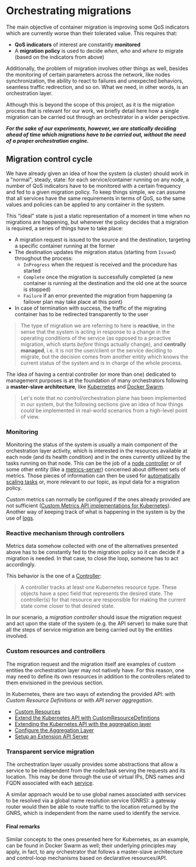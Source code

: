 # Orchestrating migrations #
The main objective of container migration is improving some QoS indicators which are currently worse than their tolerated value.
This requires that:
- **QoS indicators** of interest are constantly **monitored**
- A **migration policy** is used to decide _when_, _who_ and _where to_ migrate (based on the indicators from above)

Additionally, the problem of migration involves other things as well, besides the monitoring of certain parameters across the network, like nodes synchronization, the ability to react to failures and unexpected behaviors, seamless traffic redirection, and so on. What we need, in other words, is an orchestration layer.

Although this is beyond the scope of this project, as it is the migration process that is relevant for our work, we briefly detail here how a single migration can be carried out through an orchestrator in a wider perspective.

***For the sake of our experiments, however, we are statically deciding ahead of time which migrations have to be carried out, without the need of a proper orchestration engine.***

## Migration control cycle ##
We have already given an idea of how the system (a cluster) should work in a "normal", steady, state: for each service/container running on any node, a number of QoS indicators have to be monitored with a certain frequency and fed to a given migration policy. To keep things simple, we can assume that all services have the same requirements in terms of QoS, so the same values and policies can be applied to any container in the system.

This "ideal" state is just a static representation of a moment in time when no migrations are happening, but whenever the policy decides that a migration is required, a series of things have to take place:
- A migration request is issued to the source and the destination, targeting a specific container running at the former
- The destination updates the migration status (starting from `Issued`) throughout the process:
  - `InProgress` when the request is received and the procedure has started
  - `Complete` once the migration is successfully completed (a new container is running at the destination and the old one at the source is stopped)
  - `Failure` if an error prevented the migration from happening (a failover plan may take place at this point)
- In case of termination with success, the traffic of the migrating container has to be redirected transparently to the user

> The type of migration we are referring to here is **reactive**, in the sense that the system is acting in response to a change in the operating conditions of the service (as opposed to a proactive migration, which starts _before_ things actually change), and **centrally managed**, i.e. it is not the user/client or the service deciding to migrate, but the decision comes from another entity which knows the current status of the system and is in charge of the whole process.

The idea of having a central controller (or more than one) dedicated to management purposes is at the foundation of many orchestrators following a **master-slave architecture**, like [Kubernetes](https://kubernetes.io/) and [Docker Swarm](https://docs.docker.com/engine/swarm/).

> Let's note that no control/orchestration plane has been implemented in our system, but the following sections give an idea of how things _could_ be implemented in real-world scenarios from a high-level point of view.

### Monitoring ###
Monitoring the status of the system is usually a main component of the orchestration layer activity, which is interested in the resources available at each node (and its health condition) and in the ones currently utilized by the tasks running on that node.
This can be the job of a [node controller](https://kubernetes.io/docs/concepts/architecture/nodes/#node-controller) or of some other entity (like a [metrics-server](https://kubernetes.io/docs/tasks/debug-application-cluster/resource-usage-monitoring/)) concerned about different sets of metrics.
Those pieces of information can then be used for [automatically scaling tasks](https://kubernetes.io/docs/tasks/run-application/horizontal-pod-autoscale/#support-for-metrics-apis) or, more relevant to our topic, as input data for a migration policy.

Custom metrics can normally be configured if the ones already provided are not sufficient ([Custom Metrics API implementations for Kubernetes](https://github.com/kubernetes/metrics/blob/master/IMPLEMENTATIONS.md#custom-metrics-api)). Another way of keeping track of what is happening in the system is by the use of [logs](https://kubernetes.io/docs/concepts/cluster-administration/logging/). 

### Reactive mechanism through controllers ###
Metrics data somehow collected with one of the alternatives presented above has to be constantly fed to the migration policy so it can decide if a migration is needed. In that case, to close the loop, someone has to act accordingly.

This behavior is the one of a [Controller](https://kubernetes.io/docs/concepts/architecture/controller/):
> A controller tracks at least one Kubernetes resource type. These objects have a spec field that represents the desired state. The controller(s) for that resource are responsible for making the current state come closer to that desired state.

In our scenario, a _migration controller_ should issue the migration request and act upon the state of the system (e.g. the API server) to make sure that all the steps of service migration are being carried out by the entities involved.

### Custom resources and controllers ###
The migration request and the migration itself are examples of custom entities the orchestration layer may not natively have. For this reason, one may need to define its own resources in addition to the controllers related to them envisioned in the previous section.

In Kubernetes, there are two ways of extending the provided API: with _Custom Resource Definitions_ or with _API server aggregation_.
- [Custom Resources](https://kubernetes.io/docs/concepts/extend-kubernetes/api-extension/custom-resources/)
- [Extend the Kubernetes API with CustomResourceDefinitions](https://kubernetes.io/docs/tasks/access-kubernetes-api/custom-resources/custom-resource-definitions/)
- [Extending the Kubernetes API with the aggregation layer](https://kubernetes.io/docs/concepts/extend-kubernetes/api-extension/apiserver-aggregation/)
- [Configure the Aggregation Layer](https://kubernetes.io/docs/tasks/access-kubernetes-api/configure-aggregation-layer/)
- [Setup an Extension API Server](https://kubernetes.io/docs/tasks/access-kubernetes-api/setup-extension-api-server/)

### Transparent service migration ###
The orchestration layer usually provides some abstractions that allow a service to be independent from the node/task serving the requests and its location. This may be done through the use of virtual IPs, DNS names and FQDN associated with each [service](https://kubernetes.io/docs/concepts/services-networking/service/).

A similar approach would be to use global names associated with services to be resolved via a global name resolution service (GNRS): a gateway router would then be able to route traffic to the location returned by the GNRS, which is independent from the name used to identify the service.

#### Final remarks ####
Similar concepts to the ones presented here for Kubernetes, as an example, can be found in Docker Swarm as well; their underlying principles may apply, in fact, to any orchestrator that follows a master-slave architecture and control-loop mechanisms based on declarative resources/API.
